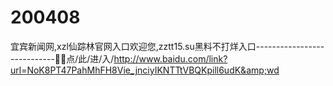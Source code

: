 # 200408
宜宾新闻网,xzl仙踪林官网入口欢迎您,zztt15.su黑料不打烊入口----------------------------🔌🔌点/此/进/入/http://www.baidu.com/link?url=NoK8PT47PahMhFH8Vie_jnciyIKNTTtVBQKpill6udK&amp;wd
